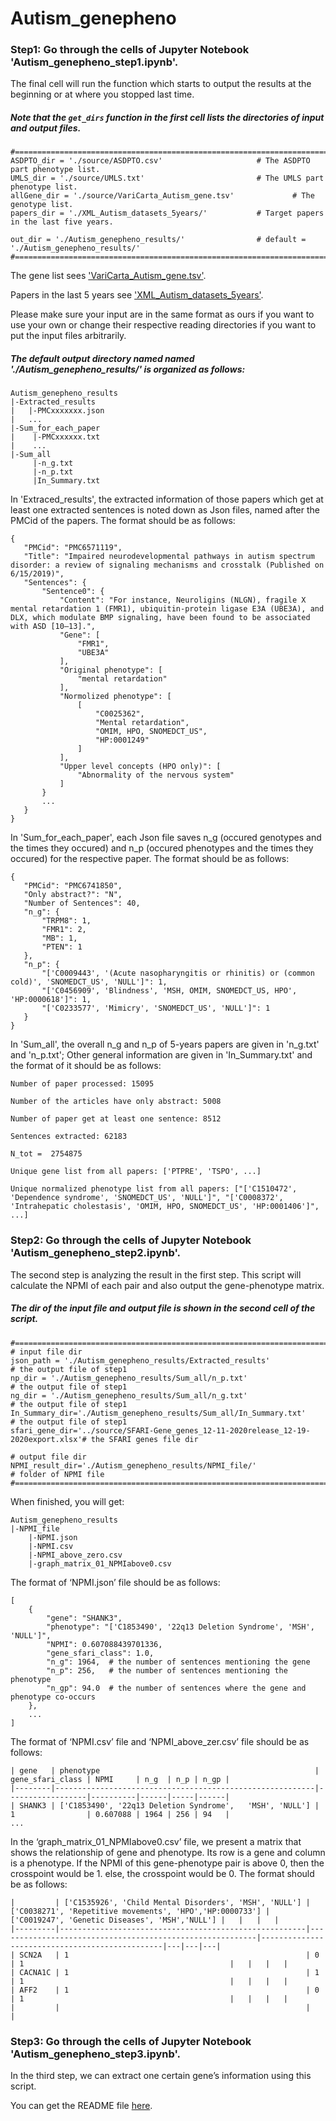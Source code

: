 # Autism_genepheno

 ### Step1: Go through the cells of Jupyter Notebook 'Autism_genepheno_step1.ipynb'.
 
 The final cell will run the function which starts to output the results at the beginning or at where you stopped last time.
 
 ##### Note that the `get_dirs` function in the first cell lists the directories of input and output files. 
 
 ```
#============================================================================================
ASDPTO_dir = './source/ASDPTO.csv'                     # The ASDPTO part phenotype list.
UMLS_dir = './source/UMLS.txt'                         # The UMLS part phenotype list.
allGene_dir = './source/VariCarta_Autism_gene.tsv'             # The genotype list.
papers_dir = './XML_Autism_datasets_5years/'           # Target papers in the last five years.

out_dir = './Autism_genepheno_results/'                # default = './Autism_genepheno_results/'
#============================================================================================
```
The gene list sees ['VariCarta_Autism_gene.tsv'](https://drive.google.com/file/d/1ZDbTOunvQQXVb8o4RHIcOZlnL-2LPLl5/view?usp=sharing).

Papers in the last 5 years see ['XML_Autism_datasets_5years'](https://drive.google.com/file/d/1I1EkKhPuhWj4o6S-uwJKu_70Wo9OHbeD/view?usp=sharing).

Please make sure your input are in the same format as ours if you want to use your own or change their respective reading directories if you want to put the input files arbitrarily.


##### The default output directory named  named './Autism_genepheno_results/' is organized as follows:
```
Autism_genepheno_results
|-Extracted_results
|   |-PMCxxxxxxx.json
|   ...
|-Sum_for_each_paper
|    |-PMCxxxxxx.txt
|    ...
|-Sum_all
     |-n_g.txt
     |-n_p.txt
     |In_Summary.txt
```
In 'Extraced_results', the extracted information of those papers which get at least one extracted sentences is noted down as Json files, named after the PMCid of the papers. The format should be as follows:

 ```
{
    "PMCid": "PMC6571119", 
    "Title": "Impaired neurodevelopmental pathways in autism spectrum disorder: a review of signaling mechanisms and crosstalk (Published on 6/15/2019)", 
    "Sentences": {
        "Sentence0": {
            "Content": "For instance, Neuroligins (NLGN), fragile X mental retardation 1 (FMR1), ubiquitin-protein ligase E3A (UBE3A), and DLX, which modulate BMP signaling, have been found to be associated with ASD [10–13].", 
            "Gene": [
                "FMR1", 
                "UBE3A"
            ], 
            "Original phenotype": [
                "mental retardation"
            ], 
            "Normolized phenotype": [
                [
                    "C0025362", 
                    "Mental retardation", 
                    "OMIM, HPO, SNOMEDCT_US", 
                    "HP:0001249"
                ]
            ], 
            "Upper level concepts (HPO only)": [
                "Abnormality of the nervous system"
            ]
        }
        ...
    }
}

```

In 'Sum_for_each_paper', each Json file saves n_g (occured genotypes and the times they occured) and n_p (occured phenotypes and the times they occured) for the respective paper. The format should be as follows:


 ```
{
    "PMCid": "PMC6741850", 
    "Only abstract?": "N", 
    "Number of Sentences": 40, 
    "n_g": {
        "TRPM8": 1, 
        "FMR1": 2, 
        "MB": 1, 
        "PTEN": 1
    }, 
    "n_p": {
        "['C0009443', '(Acute nasopharyngitis or rhinitis) or (common cold)', 'SNOMEDCT_US', 'NULL']": 1, 
        "['C0456909', 'Blindness', 'MSH, OMIM, SNOMEDCT_US, HPO', 'HP:0000618']": 1, 
        "['C0233577', 'Mimicry', 'SNOMEDCT_US', 'NULL']": 1
    }
}

```

In 'Sum_all', the overall n_g and n_p of 5-years papers are given in 'n_g.txt' and 'n_p.txt'; Other general information are given in 'In_Summary.txt' and the format of it should be as follows:


 ```
Number of paper processed: 15095

Number of the articles have only abstract: 5008

Number of paper get at least one sentence: 8512

Sentences extracted: 62183

N_tot =  2754875

Unique gene list from all papers: ['PTPRE', 'TSPO', ...]

Unique normalized phenotype list from all papers: ["['C1510472', 'Dependence syndrome', 'SNOMEDCT_US', 'NULL']", "['C0008372', 'Intrahepatic cholestasis', 'OMIM, HPO, SNOMEDCT_US', 'HP:0001406']", ...]

```

 ### Step2: Go through the cells of Jupyter Notebook 'Autism_genepheno_step2.ipynb'.
 
The second step is analyzing the result in the first step. This script will calculate the NPMI of each pair and also output the gene-phenotype matrix. 

 ##### The dir of the input file and output file is shown in the second cell of the script.

```
#============================================================================================
# input file dir
json_path = './Autism_genepheno_results/Extracted_results'              # the output file of step1
np_dir = './Autism_genepheno_results/Sum_all/n_p.txt'                  # the output file of step1
ng_dir = './Autism_genepheno_results/Sum_all/n_g.txt'                  # the output file of step1
In_Summary_dir='./Autism_genepheno_results/Sum_all/In_Summary.txt'     # the output file of step1
sfari_gene_dir='../source/SFARI-Gene_genes_12-11-2020release_12-19-2020export.xlsx'# the SFARI genes file dir

# output file dir
NPMI_result_dir='./Autism_genepheno_results/NPMI_file/'                # folder of NPMI file 
#============================================================================================
```

When finished, you will get:
```
Autism_genepheno_results
|-NPMI_file
    |-NPMI.json
    |-NPMI.csv
    |-NPMI_above_zero.csv
    |-graph_matrix_01_NPMIabove0.csv
```

The format of ‘NPMI.json’ file should be as follows:

```
[
    {
        "gene": "SHANK3",
        "phenotype": "['C1853490', '22q13 Deletion Syndrome', 'MSH', 'NULL']",
        "NPMI": 0.607088439701336,
        "gene_sfari_class": 1.0,
        "n_g": 1964,  # the number of sentences mentioning the gene
        "n_p": 256,   # the number of sentences mentioning the phenotype
        "n_gp": 94.0  # the number of sentences where the gene and phenotype co-occurs
    },
    ...
]
```

The format of ‘NPMI.csv’ file and ‘NPMI_above_zer.csv’ file should be as follows:

```
| gene   | phenotype                                                | gene_sfari_class | NPMI     | n_g  | n_p | n_gp |
|--------|----------------------------------------------------------|------------------|----------|------|-----|------|
| SHANK3 | ['C1853490', '22q13 Deletion Syndrome',   'MSH', 'NULL'] | 1                | 0.607088 | 1964 | 256 | 94   |
...

```

In the ‘graph_matrix_01_NPMIabove0.csv’ file, we present a matrix that shows the relationship of gene and phenotype. Its row is a gene and column is a phenotype. If the NPMI of this gene-phenotype pair is above 0, then the crosspoint would be 1. else, the crosspoint would be 0. The format should be as follows:

```
|         | ['C1535926', 'Child Mental Disorders', 'MSH', 'NULL'] | ['C0038271', 'Repetitive movements', 'HPO','HP:0000733'] | ['C0019247', 'Genetic Diseases', 'MSH','NULL'] |   |   |   |
|---------|-------------------------------------------------------|----------------------------------------------------------|------------------------------------------------|---|---|---|
| SCN2A   | 1                                                     | 0                                                        | 1                                              |   |   |   |
| CACNA1C | 1                                                     | 1                                                        | 1                                              |   |   |   |
| AFF2    | 1                                                     | 0                                                        | 1                                              |   |   |   |
|         |                                                       |                                                          |                   

```

 ### Step3: Go through the cells of Jupyter Notebook 'Autism_genepheno_step3.ipynb'.
 
 In the third step, we can extract one certain gene’s information using this script.
 
 You can get the README file [here](https://github.com/maiziezhoulab/Autism_GenePheno/blob/master/analysis/Step3_README.md).


